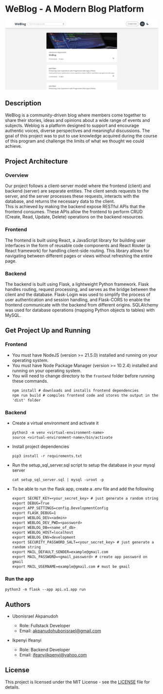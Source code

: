 # WeBlog - A Modern Blog Platform

![Weblog Landing Page](images/weblog.png)

## Description
WeBlog is a community-driven blog where members come together to share their stories, ideas and opinions about a wide range of events and subjects. Weblog is a platform designed to support and encourage authentic voices, diverse perspectives and meaningful discussions. The goal of this project was to put to use knowledge acquired during the course of this program and challenge the limits of what we thought we could achieve.

## Project Architecture
### Overview
Our project follows a client-server model where the frontend (client) and backend (server) are separate entities. The client sends requests to the server, and the server processes these requests, interacts with the database, and returns the necessary data to the client.  
This is achieved by making the backend expose RESTful APIs that the frontend consumes. These APIs allow the frontend to perform CRUD (Create, Read, Update, Delete) operations on the backend resources.

### Frontend
The frontend is built using React, a JavaScript library for building user interfaces in the form of reusable code components and React Router (a React framework) for handling client-side routing. This library allows for navigating between different pages or views without refreshing the entire page.

### Backend
The backend is built using Flask, a lightweight Python framework. Flask handles routing, request processing, and serves as the bridge between the client and the database. Flask-Login was used to simplify the process of user authentication and session handling, and Flask-CORS to enable the frontend communicate with the backend from different origins. SQLAlchemy was used for database operations (mapping Python objects to tables) with MySQL.

## Get Project Up and Running

### Frontend
+ You must have NodeJS (version >= 21.5.0) installed and running on your operating system.
+ You must have Node Package Manager (version >= 10.2.4) installed and running on your operating system.
+ You will need to change directory to the `frontend` folder before running these commands.
    ```
    npm install # downloads and installs frontend dependencies
    npm run build # compiles frontend code and stores the output in the 'dist' folder
    ```

### Backend
+ Create a virtual environment and activate it
    ```
    python3 -m venv <virtual-environment-name>
    source <virtual-environment-name>/bin/activate
    ```

+ Install project dependencies
    ```
    pip3 install -r requirements.txt
    ```

+ Run the setup_sql_server.sql script to setup the database in your mysql server
    ```
    cat setup_sql_server.sql | mysql -uroot -p
    ```

+ To be able to run the flask app, create a .env file and add the following
    ```
    export SECRET_KEY=<your_secret_key> # just generate a random string
    export DEBUG=True
    export APP_SETTINGS=config.DevelopmentConfig
    export FLASK_DEBUG=1
    export WEBLOG_DEV=<admin>
    export WEBLOG_DEV_PWD=<password>
    export WEBLOG_DB=<name_of_db>
    export WEBLOG_HOST=localhost
    export WEBLOG_ENV=development
    export SECURITY_PASSWORD_SALT=<your_secret_key> # just generate a random string
    export MAIL_DEFAULT_SENDER=example@gmail.com
    export MAIL_PASSWORD=<gmail_password> # create app password on gmail
    export MAIL_USERNAME=example@gmail.com # must be gmail

    ```

### Run the app
```
python3 -m flask --app api.v1.app run
```


## Authors
+ Ubonisrael Akpanudoh
    + Role: Fullstack Developer
    + Email: akpanudohubonisrael@gmail.com

+ Ikpenyi Ifeanyi
    + Role: Backend Developer
    + Email: ifeanyiikpenyi@yahoo.com

## License
This project is licensed under the MIT License - see the [LICENSE](./LICENSE) file for details.
